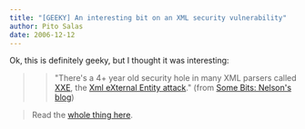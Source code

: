 ```yaml
---
title: "[GEEKY] An interesting bit on an XML security vulnerability"
author: Pito Salas
date: 2006-12-12
---
```




Ok, this is definitely geeky, but I thought it was interesting:

>

>> "There's a 4+ year old security hole in many XML parsers called
[XXE](<http://www.securiteam.com/securitynews/6D0100A5PU.html>), the [Xml
eXternal Entity attack](<http://www.securityfocus.com/archive/1/297714>)."
(from [Some Bits: Nelson's
blog](<http://www.somebits.com/weblog/tech/bad/xmlCode.html>))

>
> Read the [whole thing
> here](<http://www.somebits.com/weblog/tech/bad/xmlCode.html>).



